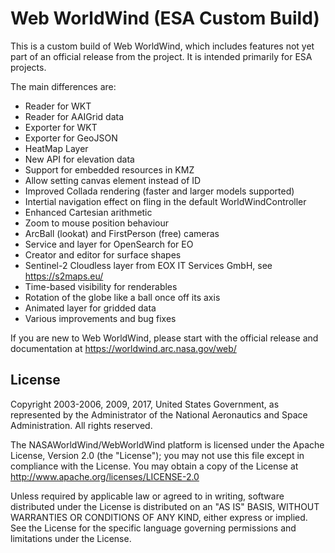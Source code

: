 # Web WorldWind (ESA Custom Build)

This is a custom build of Web WorldWind, which includes features not yet part of an official release from the project.
It is intended primarily for ESA projects.

The main differences are:
- Reader for WKT
- Reader for AAIGrid data
- Exporter for WKT
- Exporter for GeoJSON
- HeatMap Layer
- New API for elevation data
- Support for embedded resources in KMZ
- Allow setting canvas element instead of ID
- Improved Collada rendering (faster and larger models supported)
- Intertial navigation effect on fling in the default WorldWindController
- Enhanced Cartesian arithmetic
- Zoom to mouse position behaviour
- ArcBall (lookat) and FirstPerson (free) cameras
- Service and layer for OpenSearch for EO
- Creator and editor for surface shapes
- Sentinel-2 Cloudless layer from EOX IT Services GmbH, see https://s2maps.eu/
- Time-based visibility for renderables
- Rotation of the globe like a ball once off its axis
- Animated layer for gridded data
- Various improvements and bug fixes

If you are new to Web WorldWind, please start with the official release and documentation at https://worldwind.arc.nasa.gov/web/

## License

Copyright 2003-2006, 2009, 2017, United States Government, as represented by the Administrator of the
National Aeronautics and Space Administration. All rights reserved.

The NASAWorldWind/WebWorldWind platform is licensed under the Apache License, Version 2.0 (the "License");
you may not use this file except in compliance with the License.
You may obtain a copy of the License at http://www.apache.org/licenses/LICENSE-2.0

Unless required by applicable law or agreed to in writing, software
distributed under the License is distributed on an "AS IS" BASIS,
WITHOUT WARRANTIES OR CONDITIONS OF ANY KIND, either express or implied.
See the License for the specific language governing permissions and
limitations under the License.
